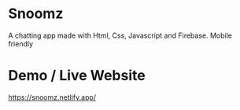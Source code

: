 # Snoomz
A chatting app made with Html, Css, Javascript and Firebase. Mobile friendly

# Demo / Live Website

https://snoomz.netlify.app/
